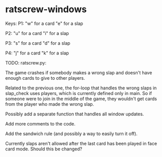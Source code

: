 # ratscrew-windows

Keys:
P1: "w" for a card
    "e" for a slap
    
P2: "u" for a card
    "i" for a slap
   
P3: "s" for a card
    "d" for a slap
    
P4: "j" for a card
    "k" for a slap

TODO:
ratscrew.py:

The game crashes if somebody makes a wrong slap and doesn't have enough cards
to give to other players.

Related to the previous one, the for-loop that handles the wrong slaps in slap_check
uses players, which is currently defined only in main. So if someone were to join
in the middle of the game, they wouldn't get cards from the player who made the wrong slap.

Possibly add a separate function that handles all window updates.

Add more comments to the code.

Add the sandwich rule (and possibly a way to easily turn it off).

Currently slaps aren't allowed after the last card has been played in face card mode.
Should this be changed?
